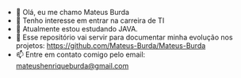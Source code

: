 - 👋 Olá, eu me chamo Mateus Burda
- 👀 Tenho interesse em entrar na carreira de TI
- 🌱 Atualmente estou estudando JAVA.
- 💞️ Esse repositório vai servir para documentar minha evolução nos projetos: https://github.com/Mateus-Burda/Mateus-Burda
- 📫 Entre em contato comigo pelo email: mateushenriqueburda@gmail.com
